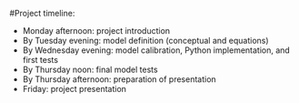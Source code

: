 #Project timeline:
 - Monday afternoon: project introduction
 - By Tuesday evening: model definition (conceptual and equations)
 - By Wednesday evening: model calibration, Python implementation, and first tests
 - By Thursday noon: final model tests 
 - By Thursday afternoon: preparation of presentation
 - Friday: project presentation
